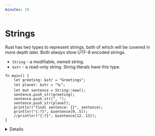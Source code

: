 ```yaml
---
minutes: 10
---
```


# Strings

Rust has two types to represent strings, both of which will be covered in more
depth later. Both _always_ store UTF-8 encoded strings.

- `String` - a modifiable, owned string.
- `&str` - a read-only string. String literals have this type.

```rust,editable
fn main() {
    let greeting: &str = "Greetings";
    let planet: &str = "🪐";
    let mut sentence = String::new();
    sentence.push_str(greeting);
    sentence.push_str(", ");
    sentence.push_str(planet);
    println!("final sentence: {}", sentence);
    println!("{:?}", &sentence[0..5]);
    //println!("{:?}", &sentence[12..13]);
}
```

<details>

This slide introduces strings. Everything here will be covered in more depth
later, but this is enough for subsequent slides and exercises to use strings.

- Invalid UTF-8 in a string is UB, and this not allowed in safe Rust.

- `String` is a user-defined type with a constructor (`::new()`) and methods
  like `s.push_str(..)`.

- The `&` in `&str` indicates that this is a reference. We will cover references
  later, so for now just think of `&str` as a unit meaning "a read-only string".

- The commented-out line is indexing into the string by byte position. `12..13`
  does not end on a character boundary, so the program panics. Adjust it to a
  range that does, based on the error message.

- Raw strings allow you to create a `&str` value with escapes disabled:
  `r"\n" == "\\n"`. You can embed double-quotes by using an equal amount of `#`
  on either side of the quotes:

  <!-- mdbook-xgettext: skip -->
  ```rust,editable
  fn main() {
      println!(r#"<a href="link.html">link</a>"#);
      println!("<a href=\"link.html\">link</a>");
  }
  ```

</details>